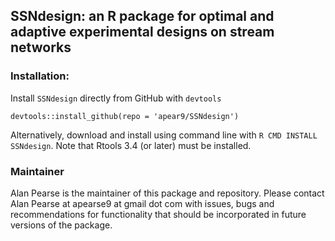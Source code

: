 ## SSNdesign: an R package for optimal and adaptive experimental designs on stream networks

### Installation:

Install `SSNdesign` directly from GitHub with `devtools`

```devtools::install_github(repo = 'apear9/SSNdesign')```

Alternatively, download and install using command line with `R CMD INSTALL SSNdesign`. Note that Rtools 3.4 (or later) must be installed.

### Maintainer

Alan Pearse is the maintainer of this package and repository. Please contact Alan Pearse at apearse9 at gmail dot com with issues, bugs and recommendations for functionality that should be incorporated in future versions of the package.
